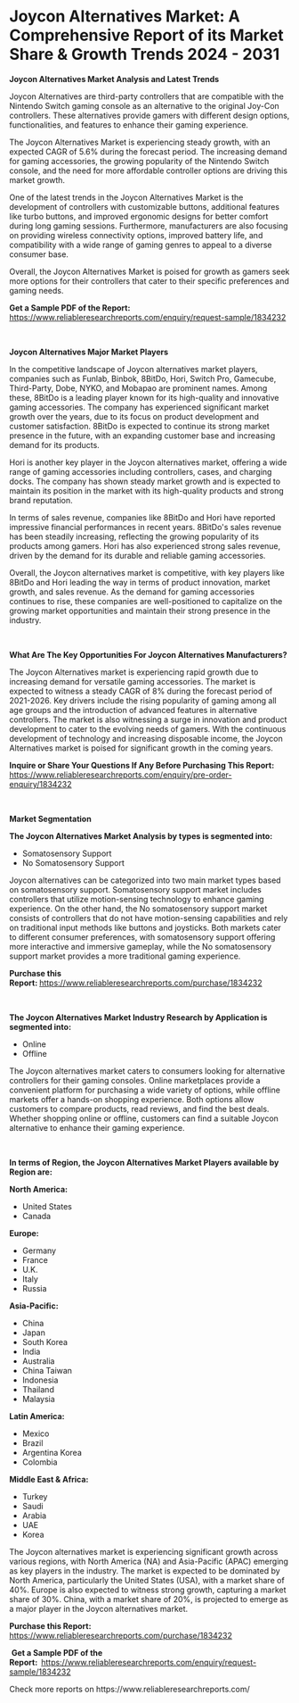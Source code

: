 <p><h1>Joycon Alternatives Market: A Comprehensive Report of its Market Share & Growth Trends 2024 - 2031</h1></p><p><strong>Joycon Alternatives Market Analysis and Latest Trends</strong></p>
<p><p>Joycon Alternatives are third-party controllers that are compatible with the Nintendo Switch gaming console as an alternative to the original Joy-Con controllers. These alternatives provide gamers with different design options, functionalities, and features to enhance their gaming experience.</p><p>The Joycon Alternatives Market is experiencing steady growth, with an expected CAGR of 5.6% during the forecast period. The increasing demand for gaming accessories, the growing popularity of the Nintendo Switch console, and the need for more affordable controller options are driving this market growth. </p><p>One of the latest trends in the Joycon Alternatives Market is the development of controllers with customizable buttons, additional features like turbo buttons, and improved ergonomic designs for better comfort during long gaming sessions. Furthermore, manufacturers are also focusing on providing wireless connectivity options, improved battery life, and compatibility with a wide range of gaming genres to appeal to a diverse consumer base.</p><p>Overall, the Joycon Alternatives Market is poised for growth as gamers seek more options for their controllers that cater to their specific preferences and gaming needs.</p></p>
<p><strong>Get a Sample PDF of the Report:&nbsp;</strong> <a href="https://www.reliableresearchreports.com/enquiry/request-sample/1834232">https://www.reliableresearchreports.com/enquiry/request-sample/1834232</a></p>
<p>&nbsp;</p>
<p><strong>Joycon Alternatives Major Market Players</strong></p>
<p><p>In the competitive landscape of Joycon alternatives market players, companies such as Funlab, Binbok, 8BitDo, Hori, Switch Pro, Gamecube, Third-Party, Dobe, NYKO, and Mobapao are prominent names. Among these, 8BitDo is a leading player known for its high-quality and innovative gaming accessories. The company has experienced significant market growth over the years, due to its focus on product development and customer satisfaction. 8BitDo is expected to continue its strong market presence in the future, with an expanding customer base and increasing demand for its products.</p><p>Hori is another key player in the Joycon alternatives market, offering a wide range of gaming accessories including controllers, cases, and charging docks. The company has shown steady market growth and is expected to maintain its position in the market with its high-quality products and strong brand reputation.</p><p>In terms of sales revenue, companies like 8BitDo and Hori have reported impressive financial performances in recent years. 8BitDo's sales revenue has been steadily increasing, reflecting the growing popularity of its products among gamers. Hori has also experienced strong sales revenue, driven by the demand for its durable and reliable gaming accessories.</p><p>Overall, the Joycon alternatives market is competitive, with key players like 8BitDo and Hori leading the way in terms of product innovation, market growth, and sales revenue. As the demand for gaming accessories continues to rise, these companies are well-positioned to capitalize on the growing market opportunities and maintain their strong presence in the industry.</p></p>
<p>&nbsp;</p>
<p><strong>What Are The Key Opportunities For Joycon Alternatives Manufacturers?</strong></p>
<p><p>The Joycon Alternatives market is experiencing rapid growth due to increasing demand for versatile gaming accessories. The market is expected to witness a steady CAGR of 8% during the forecast period of 2021-2026. Key drivers include the rising popularity of gaming among all age groups and the introduction of advanced features in alternative controllers. The market is also witnessing a surge in innovation and product development to cater to the evolving needs of gamers. With the continuous development of technology and increasing disposable income, the Joycon Alternatives market is poised for significant growth in the coming years.</p></p>
<p><strong>Inquire or Share Your Questions If Any Before Purchasing This Report:</strong> <a href="https://www.reliableresearchreports.com/enquiry/pre-order-enquiry/1834232">https://www.reliableresearchreports.com/enquiry/pre-order-enquiry/1834232</a></p>
<p>&nbsp;</p>
<p><strong>Market Segmentation</strong></p>
<p><strong>The Joycon Alternatives Market Analysis by types is segmented into:</strong></p>
<p><ul><li>Somatosensory Support</li><li>No Somatosensory Support</li></ul></p>
<p><p>Joycon alternatives can be categorized into two main market types based on somatosensory support. Somatosensory support market includes controllers that utilize motion-sensing technology to enhance gaming experience. On the other hand, the No somatosensory support market consists of controllers that do not have motion-sensing capabilities and rely on traditional input methods like buttons and joysticks. Both markets cater to different consumer preferences, with somatosensory support offering more interactive and immersive gameplay, while the No somatosensory support market provides a more traditional gaming experience.</p></p>
<p><strong>Purchase this Report:&nbsp;</strong><a href="https://www.reliableresearchreports.com/purchase/1834232">https://www.reliableresearchreports.com/purchase/1834232</a></p>
<p>&nbsp;</p>
<p><strong>The Joycon Alternatives Market Industry Research by Application is segmented into:</strong></p>
<p><ul><li>Online</li><li>Offline</li></ul></p>
<p><p>The Joycon alternatives market caters to consumers looking for alternative controllers for their gaming consoles. Online marketplaces provide a convenient platform for purchasing a wide variety of options, while offline markets offer a hands-on shopping experience. Both options allow customers to compare products, read reviews, and find the best deals. Whether shopping online or offline, customers can find a suitable Joycon alternative to enhance their gaming experience.</p></p>
<p>&nbsp;</p>
<p><strong>In terms of Region, the Joycon Alternatives Market Players available by Region are:</strong></p>
<p>
    <p> <strong> North America: </strong>
        <ul>
            <li>United States</li>
            <li>Canada</li>
        </ul>
        </p> 
    <p> <strong> Europe: </strong>
        <ul>
            <li>Germany</li>
            <li>France</li>
            <li>U.K.</li>
            <li>Italy</li>
            <li>Russia</li>
        </ul>
        </p> 
    <p> <strong> Asia-Pacific: </strong>
        <ul>
            <li>China</li>
            <li>Japan</li>
            <li>South Korea</li>
            <li>India</li>
            <li>Australia</li>
            <li>China Taiwan</li>
            <li>Indonesia</li>
            <li>Thailand</li>
            <li>Malaysia</li>
        </ul>
        </p> 
    <p> <strong> Latin America: </strong>
        <ul>
            <li>Mexico</li>
            <li>Brazil</li>
            <li>Argentina Korea</li>
            <li>Colombia</li>
        </ul>
        </p> 
    <p> <strong> Middle East & Africa: </strong>
        <ul>
            <li>Turkey</li>
            <li>Saudi</li>
            <li>Arabia</li>
            <li>UAE</li>
            <li>Korea</li>
        </ul>
    </p>
    </p>
<p><p>The Joycon alternatives market is experiencing significant growth across various regions, with North America (NA) and Asia-Pacific (APAC) emerging as key players in the industry. The market is expected to be dominated by North America, particularly the United States (USA), with a market share of 40%. Europe is also expected to witness strong growth, capturing a market share of 30%. China, with a market share of 20%, is projected to emerge as a major player in the Joycon alternatives market.</p></p>
<p><strong>Purchase this Report: </strong><a href="https://www.reliableresearchreports.com/purchase/1834232">https://www.reliableresearchreports.com/purchase/1834232</a></p>
<p>&nbsp;<strong>Get a Sample PDF of the Report:&nbsp;&nbsp;</strong><a href="https://www.reliableresearchreports.com/enquiry/request-sample/1834232">https://www.reliableresearchreports.com/enquiry/request-sample/1834232</a></p>
<p><strong></strong></p>
<p>Check more reports on https://www.reliableresearchreports.com/</p>